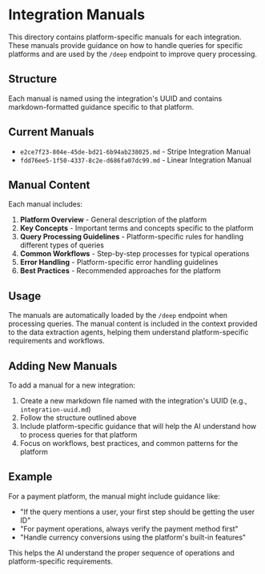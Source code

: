 # Integration Manuals

This directory contains platform-specific manuals for each integration. These manuals provide guidance on how to handle queries for specific platforms and are used by the `/deep` endpoint to improve query processing.

## Structure

Each manual is named using the integration's UUID and contains markdown-formatted guidance specific to that platform.

## Current Manuals

- `e2ce7f23-804e-45de-bd21-6b94ab238025.md` - Stripe Integration Manual
- `fdd76ee5-1f50-4337-8c2e-d686fa07dc99.md` - Linear Integration Manual

## Manual Content

Each manual includes:

1. **Platform Overview** - General description of the platform
2. **Key Concepts** - Important terms and concepts specific to the platform
3. **Query Processing Guidelines** - Platform-specific rules for handling different types of queries
4. **Common Workflows** - Step-by-step processes for typical operations
5. **Error Handling** - Platform-specific error handling guidelines
6. **Best Practices** - Recommended approaches for the platform

## Usage

The manuals are automatically loaded by the `/deep` endpoint when processing queries. The manual content is included in the context provided to the data extraction agents, helping them understand platform-specific requirements and workflows.

## Adding New Manuals

To add a manual for a new integration:

1. Create a new markdown file named with the integration's UUID (e.g., `integration-uuid.md`)
2. Follow the structure outlined above
3. Include platform-specific guidance that will help the AI understand how to process queries for that platform
4. Focus on workflows, best practices, and common patterns for the platform

## Example

For a payment platform, the manual might include guidance like:
- "If the query mentions a user, your first step should be getting the user ID"
- "For payment operations, always verify the payment method first"
- "Handle currency conversions using the platform's built-in features"

This helps the AI understand the proper sequence of operations and platform-specific requirements. 